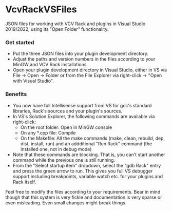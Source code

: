 # VcvRackVSFiles

JSON files for working with VCV Rack and plugins in Visual Studio 2019/2022, using its "Open Folder" functionality.

### Get started

* Put the three JSON files into your plugin development directory.
* Adjust the paths and version numbers in the files according to your MinGW and VCV Rack installations.
* Open your plugin development directory in Visual Studio, either in VS via File -> Open -> Folder or from the File Explorer via right-click -> "Open with Visual Studio".

### Benefits

* You now have full Intellisense support from VS for gcc's standard libraries, Rack's sources and your plugin's sources.
* In VS's Solution Explorer, the following commands are available via right-click:
	* On the root folder: Open in MinGW console
	* On any *.cpp file: Compile
	* On the Makefile: All the make commands (make, clean, rebuild, dep, dist, install, run) and an addditional "Run Rack" command (the installed one, not in debug mode)
* Note that these commands are blocking. That is, you can't start another command while the previous one is still running.
* From the "Select startup item" dropdown, select the "gdb Rack" entry and press the green arrow to run. This gives you full VS debugger support including breakpoints, variable watch etc. for your plugins and Rack itself.

Feel free to modify the files according to your requirements. Bear in mind though that this system is very fickle and documentation is very sparse or even misleading. Even small changes might break things.
